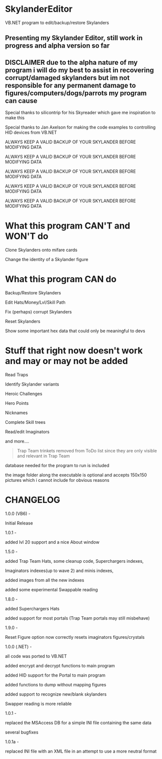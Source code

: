 # SkylanderEditor
VB.NET program to edit/backup/restore Skylanders

Presenting my Skylander Editor, still work in progress and alpha version so far
-----------------------------------------------------------------------------------------
DISCLAIMER
due to the alpha nature of my program i will do my best to assist in recovering corrupt/damaged skylanders
but im not responsible for any permanent damage to figures/computers/dogs/parrots my program can cause
-----------------------------------------------------------------------------------------

Special thanks to silicontrip for his Skyreader which gave me inspiration to make this

Special thanks to Jan Axelson for making the code examples to controlling HID devices from VB.NET




ALWAYS KEEP A VALID BACKUP OF YOUR SKYLANDER BEFORE MODIFYING DATA

ALWAYS KEEP A VALID BACKUP OF YOUR SKYLANDER BEFORE MODIFYING DATA

ALWAYS KEEP A VALID BACKUP OF YOUR SKYLANDER BEFORE MODIFYING DATA

ALWAYS KEEP A VALID BACKUP OF YOUR SKYLANDER BEFORE MODIFYING DATA

ALWAYS KEEP A VALID BACKUP OF YOUR SKYLANDER BEFORE MODIFYING DATA



# What this program CAN'T and WON'T do


Clone Skylanders onto mifare cards

Change the identity of a Skylander figure



# What this program CAN do

Backup/Restore Skylanders

Edit Hats/Money/Lvl/Skill Path

Fix (perhaps) corrupt Skylanders

Reset Skylanders

Show some important hex data that could only be meaningful to devs




# Stuff that right now doesn't work and may or may not be added

Read Traps

Identify Skylander variants

Heroic Challenges

Hero Points

Nicknames

Complete Skill trees

Read/edit Imaginators

and more....

>Trap Team trinkets removed from ToDo list since they are only visible and relevant in Trap Team


database needed for the program to run is included

the image folder along the executable is optional and accepts 150x150 pictures which i cannot include for obvious reasons



# CHANGELOG
1.0.0 (VB6) - 

Initial Release


1.0.1 - 

added lvl 20 support and a nice About window


1.5.0 - 

added Trap Team Hats, some cleanup code, Superchargers indexes, 

Imaginators indexes(up to wave 2) and minis indexes,

added images from all the new indexes
	
added some experimental Swappable reading


1.8.0 - 

added Superchargers Hats

added support for most portals (Trap Team portals may still misbehave)


1.9.0 - 

Reset Figure option now correctly resets imaginators figures/crystals


1.0.0 (.NET) - 

all code was ported to VB.NET

added encrypt and decrypt functions to main program

added HID support for the Portal to main program

added functions to dump without mapping figures

added support to recognize new/blank skylanders

Swapper reading is more reliable

1.0.1 - 

replaced the MSAccess DB for a simple INI file containing the same data

several bugfixes

1.0.1a -

replaced INI file with an XML file in an attempt to use a more neutral format
		
